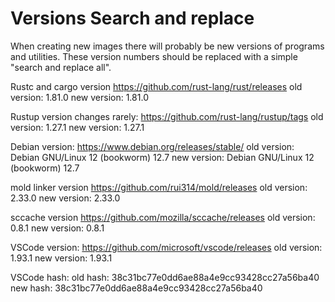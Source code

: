 # Versions Search and replace

When creating new images there will probably be new versions of programs and utilities.
These version numbers should be replaced with a simple "search and replace all".

Rustc and cargo version
<https://github.com/rust-lang/rust/releases>
old version: 1.81.0
new version: 1.81.0

Rustup version changes rarely:
<https://github.com/rust-lang/rustup/tags>
old version: 1.27.1
new version: 1.27.1

Debian version:
<https://www.debian.org/releases/stable/>
old version: Debian GNU/Linux 12 (bookworm) 12.7
new version: Debian GNU/Linux 12 (bookworm) 12.7

mold linker version
<https://github.com/rui314/mold/releases>
old version: 2.33.0
new version: 2.33.0

sccache version
<https://github.com/mozilla/sccache/releases>
old version: 0.8.1
new version: 0.8.1

VSCode version:
<https://github.com/microsoft/vscode/releases>
old version: 1.93.1
new version: 1.93.1

VSCode hash:
old hash: 38c31bc77e0dd6ae88a4e9cc93428cc27a56ba40
new hash: 38c31bc77e0dd6ae88a4e9cc93428cc27a56ba40

